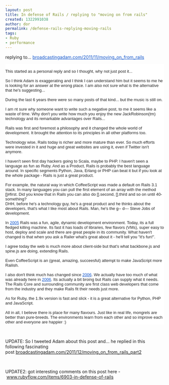 ```yaml
---
layout: post
title: In defense of Rails / replying to "moving on from rails"
created: 1322991038
author: dor
permalink: /defense-rails-replying-moving-rails
tags:
- Ruby
- performance
---
```

<p>replying to...&nbsp;<a style="color: rgb(17, 85, 204); " target="_blank" href="http://broadcastingadam.com/2011/11/moving_on_from_rails">broadcastingadam.com/<wbr></wbr>2011/11/moving_on_from_rails</a></p>
<div style="color: rgb(34, 34, 34); font-family: arial, sans-serif; font-size: 13px; line-height: normal; background-color: rgba(255, 255, 255, 0.917969); ">&nbsp;</div>
<div style="color: rgb(34, 34, 34); font-family: arial, sans-serif; font-size: 13px; line-height: normal; background-color: rgba(255, 255, 255, 0.917969); ">This started as a personal reply and so I thought, why not just post it...</div>
<div style="color: rgb(34, 34, 34); font-family: arial, sans-serif; font-size: 13px; line-height: normal; background-color: rgba(255, 255, 255, 0.917969); ">&nbsp;</div>
<div style="color: rgb(34, 34, 34); font-family: arial, sans-serif; font-size: 13px; line-height: normal; background-color: rgba(255, 255, 255, 0.917969); ">So I think Adam is exaggerating and I think I can understand him but it seems to me he is looking for an answer at the wrong place. I am also not sure what is the alternative that he's suggesting...</div>
<div style="color: rgb(34, 34, 34); font-family: arial, sans-serif; font-size: 13px; line-height: normal; background-color: rgba(255, 255, 255, 0.917969); ">&nbsp;</div>
<div style="color: rgb(34, 34, 34); font-family: arial, sans-serif; font-size: 13px; line-height: normal; background-color: rgba(255, 255, 255, 0.917969); ">During the last 6 years there were so many posts of that kind... but the music is still on.</div>
<div style="color: rgb(34, 34, 34); font-family: arial, sans-serif; font-size: 13px; line-height: normal; background-color: rgba(255, 255, 255, 0.917969); ">&nbsp;</div>
<div style="color: rgb(34, 34, 34); font-family: arial, sans-serif; font-size: 13px; line-height: normal; background-color: rgba(255, 255, 255, 0.917969); ">I am nt sure why someone want to write such a negative post, to me it seems like a waste of time. Why don't you write how much you enjoy the new JackRobinson(tm) technology and its remarkable advantages over Rails...</div>
<div style="color: rgb(34, 34, 34); font-family: arial, sans-serif; font-size: 13px; line-height: normal; background-color: rgba(255, 255, 255, 0.917969); ">&nbsp;</div>
<div style="color: rgb(34, 34, 34); font-family: arial, sans-serif; font-size: 13px; line-height: normal; background-color: rgba(255, 255, 255, 0.917969); ">Rails was first and foremost a philosophy and it changed the whole world of development. It brought the attention to its principles in all other platforms too.</div>
<div style="color: rgb(34, 34, 34); font-family: arial, sans-serif; font-size: 13px; line-height: normal; background-color: rgba(255, 255, 255, 0.917969); ">&nbsp;</div>
<div style="color: rgb(34, 34, 34); font-family: arial, sans-serif; font-size: 13px; line-height: normal; background-color: rgba(255, 255, 255, 0.917969); ">Technology wise, Rails today is richer and more mature than ever. So much efforts were invested in it and huge and great websites are using it, even if Twitter isn't anymore.</div>
<div style="color: rgb(34, 34, 34); font-family: arial, sans-serif; font-size: 13px; line-height: normal; background-color: rgba(255, 255, 255, 0.917969); ">&nbsp;</div>
<div style="color: rgb(34, 34, 34); font-family: arial, sans-serif; font-size: 13px; line-height: normal; background-color: rgba(255, 255, 255, 0.917969); ">I haven't seen first day hackers going to Scala, maybe to PHP. I haven't seen a language as fun as Ruby. And as a Product, Rails is probably the best language around. In specific segments Python, Java, Erlang or PHP can beat it but if you look at the whole package - Rails is just a great product.</div>
<div style="color: rgb(34, 34, 34); font-family: arial, sans-serif; font-size: 13px; line-height: normal; background-color: rgba(255, 255, 255, 0.917969); ">&nbsp;</div>
<div style="color: rgb(34, 34, 34); font-family: arial, sans-serif; font-size: 13px; line-height: normal; background-color: rgba(255, 255, 255, 0.917969); ">For example, the natural way in which CoffeeScript was made a default on Rails 3.1 stack. In many languages you can pull the first element of an array with the method []#first. Did you know that in Rails you can also do [].second, [].third and so on until 40-something?&nbsp;</div>
<div style="color: rgb(34, 34, 34); font-family: arial, sans-serif; font-size: 13px; line-height: normal; background-color: rgba(255, 255, 255, 0.917969); ">DHH, before he's a technology guy, he's a great product and he thinks about the developers, that's what I like most about Rails. Man, he's the g-- d--- Steve Jobs of development.</div>
<div style="color: rgb(34, 34, 34); font-family: arial, sans-serif; font-size: 13px; line-height: normal; background-color: rgba(255, 255, 255, 0.917969); ">&nbsp;</div>
<div style="color: rgb(34, 34, 34); font-family: arial, sans-serif; font-size: 13px; line-height: normal; background-color: rgba(255, 255, 255, 0.917969); ">In&nbsp;<a style="color: rgb(17, 85, 204); " target="_blank" value="+9722005" href="tel:2005">2005</a>&nbsp;Rails was a fun, agile, dynamic development environment. Today, its a full fledged killing machine. Its fast it has loads of libraries, few flavors (VMs), super easy to host, deploy and scale and there are great people in its community. What haven't changed is that when you ask a Railer what's great about it - he'll tell you &quot;it's fun!&quot;.</div>
<div style="color: rgb(34, 34, 34); font-family: arial, sans-serif; font-size: 13px; line-height: normal; background-color: rgba(255, 255, 255, 0.917969); ">&nbsp; &nbsp; &nbsp; &nbsp; &nbsp; &nbsp; &nbsp; &nbsp; &nbsp; &nbsp; &nbsp; &nbsp; &nbsp; &nbsp; &nbsp; &nbsp; &nbsp; &nbsp; &nbsp;&nbsp;</div>
<div style="color: rgb(34, 34, 34); font-family: arial, sans-serif; font-size: 13px; line-height: normal; background-color: rgba(255, 255, 255, 0.917969); ">I agree today the web is much more about client-side but that's what backbone.js and spine.js are doing, extending Rails.</div>
<div style="color: rgb(34, 34, 34); font-family: arial, sans-serif; font-size: 13px; line-height: normal; background-color: rgba(255, 255, 255, 0.917969); ">&nbsp;</div>
<div style="color: rgb(34, 34, 34); font-family: arial, sans-serif; font-size: 13px; line-height: normal; background-color: rgba(255, 255, 255, 0.917969); ">Even CoffeeScript is an (great, amazing, succeesful) attempt to make JavaScript more Railish.</div>
<div style="color: rgb(34, 34, 34); font-family: arial, sans-serif; font-size: 13px; line-height: normal; background-color: rgba(255, 255, 255, 0.917969); ">&nbsp;</div>
<div style="color: rgb(34, 34, 34); font-family: arial, sans-serif; font-size: 13px; line-height: normal; background-color: rgba(255, 255, 255, 0.917969); ">I also don't think much has changed since&nbsp;<a style="color: rgb(17, 85, 204); " target="_blank" value="+9722006" href="tel:2006">2006</a>. We actually have too much of what was already here in&nbsp;<a style="color: rgb(17, 85, 204); " target="_blank" value="+9722006" href="tel:2006">2006</a>. Its actually a bit broing but Rails can supply what it needs. The Rails Core and surrounding community are first class web developers that come from the industry and they make Rails fit their needs just more.</div>
<div style="color: rgb(34, 34, 34); font-family: arial, sans-serif; font-size: 13px; line-height: normal; background-color: rgba(255, 255, 255, 0.917969); ">&nbsp;</div>
<div style="color: rgb(34, 34, 34); font-family: arial, sans-serif; font-size: 13px; line-height: normal; background-color: rgba(255, 255, 255, 0.917969); ">As for Ruby, the 1.9x version is fast and slick - it is a great alternative for Python, PHP and JavaScript.</div>
<div style="color: rgb(34, 34, 34); font-family: arial, sans-serif; font-size: 13px; line-height: normal; background-color: rgba(255, 255, 255, 0.917969); ">&nbsp;</div>
<div style="color: rgb(34, 34, 34); font-family: arial, sans-serif; font-size: 13px; line-height: normal; background-color: rgba(255, 255, 255, 0.917969); ">All in all, I believe there is place for many flavours. Just like in real life, mongrels are better than pure-breeds. The environments learn from each other and so improve each other and everyone are happier :)</div>
<p>&nbsp;</p>
<p>UPDATE: So I tweeted Adam about this post and... he replied in this following fascinating post&nbsp;<a href="http://broadcastingadam.com/2011/12/moving_on_from_rails_part2">broadcastingadam.com/2011/12/moving_on_from_rails_part2</a></p>
<p>&nbsp;</p>
<p>UPDATE2: got interesting comments on this post here -&nbsp;<a href="http://www.rubyflow.com/items/6903-in-defense-of-rails">www.rubyflow.com/items/6903-in-defense-of-rails</a></p>
